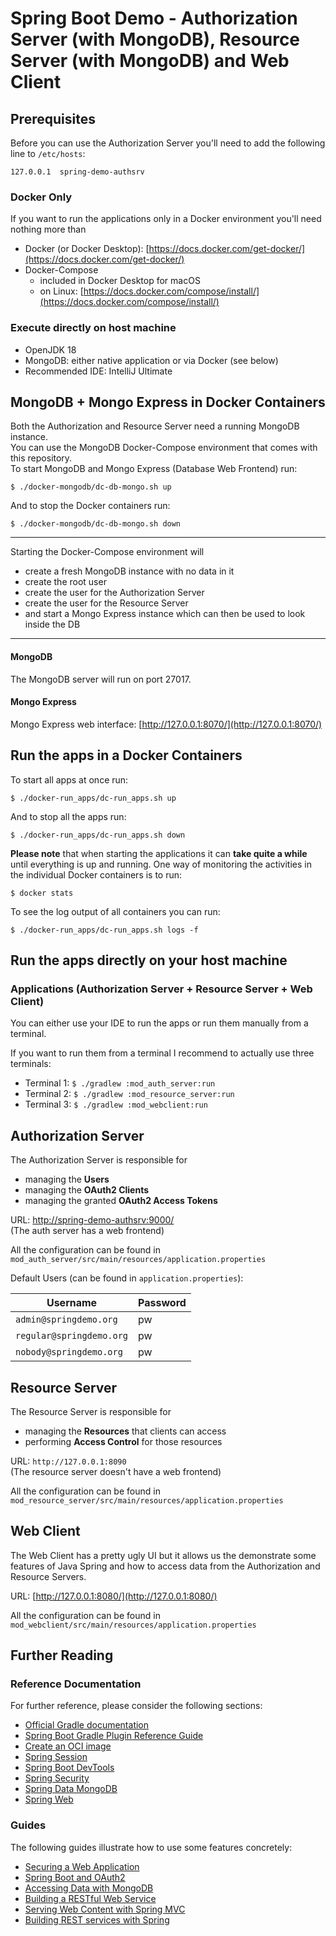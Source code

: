 # Spring Boot Demo - Authorization Server (with MongoDB), Resource Server (with MongoDB) and Web Client

## Prerequisites

Before you can use the Authorization Server you'll need to add
the following line to `/etc/hosts`:

```
127.0.0.1  spring-demo-authsrv
```

### Docker Only

If you want to run the applications only in a Docker environment
you'll need nothing more than

- Docker (or Docker Desktop): [https://docs.docker.com/get-docker/](https://docs.docker.com/get-docker/)
- Docker-Compose
  - included in Docker Desktop for macOS
  - on Linux: [https://docs.docker.com/compose/install/](https://docs.docker.com/compose/install/)

### Execute directly on host machine

- OpenJDK 18
- MongoDB: either native application or via Docker (see below)
- Recommended IDE: IntelliJ Ultimate


## MongoDB + Mongo Express in Docker Containers

Both the Authorization and Resource Server need a running MongoDB instance.  
You can use the MongoDB Docker-Compose environment that comes with this repository.  
To start MongoDB and Mongo Express (Database Web Frontend) run:

```
$ ./docker-mongodb/dc-db-mongo.sh up
```

And to stop the Docker containers run:

```
$ ./docker-mongodb/dc-db-mongo.sh down
```

---

Starting the Docker-Compose environment will

- create a fresh MongoDB instance with no data in it
- create the root user
- create the user for the Authorization Server
- create the user for the Resource Server
- and start a Mongo Express instance which can then be used to look inside the DB

---

#### MongoDB

The MongoDB server will run on port 27017.

#### Mongo Express

Mongo Express web interface: [http://127.0.0.1:8070/](http://127.0.0.1:8070/)


## Run the apps in a Docker Containers

To start all apps at once run:

```
$ ./docker-run_apps/dc-run_apps.sh up
```

And to stop all the apps run:

```
$ ./docker-run_apps/dc-run_apps.sh down
```

**Please note** that when starting the applications it can **take quite a while** until everything
is up and running. One way of monitoring the activities in the individual Docker containers
is to run:

```
$ docker stats
```

To see the log output of all containers you can run:

```
$ ./docker-run_apps/dc-run_apps.sh logs -f
```


## Run the apps directly on your host machine

### Applications (Authorization Server + Resource Server + Web Client)

You can either use your IDE to run the apps or run them manually from a terminal.

If you want to run them from a terminal I recommend to actually use three terminals:

- Terminal 1: `$ ./gradlew :mod_auth_server:run`
- Terminal 2: `$ ./gradlew :mod_resource_server:run`
- Terminal 3: `$ ./gradlew :mod_webclient:run`


## Authorization Server

The Authorization Server is responsible for

- managing the **Users**
- managing the **OAuth2 Clients**
- managing the granted **OAuth2 Access Tokens**

URL: [http://spring-demo-authsrv:9000/](http://spring-demo-authsrv:9000/)  
(The auth server has a web frontend)

All the configuration can be found in  
`mod_auth_server/src/main/resources/application.properties`

Default Users (can be found in `application.properties`):

| Username                  | Password |
|---------------------------|----------|
| `admin@springdemo.org`    | pw       |
| `regular@springdemo.org`  | pw       |
| `nobody@springdemo.org`   | pw       |


## Resource Server

The Resource Server is responsible for

- managing the **Resources** that clients can access
- performing **Access Control** for those resources

URL: `http://127.0.0.1:8090`  
(The resource server doesn't have a web frontend)

All the configuration can be found in  
`mod_resource_server/src/main/resources/application.properties`


## Web Client

The Web Client has a pretty ugly UI but it allows us the demonstrate some
features of Java Spring and how to access data from the Authorization and Resource Servers.

URL: [http://127.0.0.1:8080/](http://127.0.0.1:8080/)  

All the configuration can be found in  
`mod_webclient/src/main/resources/application.properties`


## Further Reading

### Reference Documentation
For further reference, please consider the following sections:

* [Official Gradle documentation](https://docs.gradle.org)
* [Spring Boot Gradle Plugin Reference Guide](https://docs.spring.io/spring-boot/docs/2.7.1/gradle-plugin/reference/html/)
* [Create an OCI image](https://docs.spring.io/spring-boot/docs/2.7.1/gradle-plugin/reference/html/#build-image)
* [Spring Session](https://docs.spring.io/spring-session/reference/)
* [Spring Boot DevTools](https://docs.spring.io/spring-boot/docs/2.7.1/reference/htmlsingle/#using.devtools)
* [Spring Security](https://docs.spring.io/spring-boot/docs/2.7.1/reference/htmlsingle/#web.security)
* [Spring Data MongoDB](https://docs.spring.io/spring-boot/docs/2.7.1/reference/htmlsingle/#data.nosql.mongodb)
* [Spring Web](https://docs.spring.io/spring-boot/docs/2.7.1/reference/htmlsingle/#web)

### Guides
The following guides illustrate how to use some features concretely:

* [Securing a Web Application](https://spring.io/guides/gs/securing-web/)
* [Spring Boot and OAuth2](https://spring.io/guides/tutorials/spring-boot-oauth2/)
* [Accessing Data with MongoDB](https://spring.io/guides/gs/accessing-data-mongodb/)
* [Building a RESTful Web Service](https://spring.io/guides/gs/rest-service/)
* [Serving Web Content with Spring MVC](https://spring.io/guides/gs/serving-web-content/)
* [Building REST services with Spring](https://spring.io/guides/tutorials/rest/)
